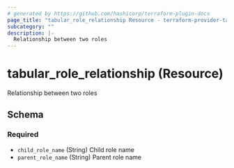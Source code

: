 ```yaml
---
# generated by https://github.com/hashicorp/terraform-plugin-docs
page_title: "tabular_role_relationship Resource - terraform-provider-tabular"
subcategory: ""
description: |-
  Relationship between two roles
---
```


# tabular_role_relationship (Resource)

Relationship between two roles



<!-- schema generated by tfplugindocs -->
## Schema

### Required

- `child_role_name` (String) Child role name
- `parent_role_name` (String) Parent role name



